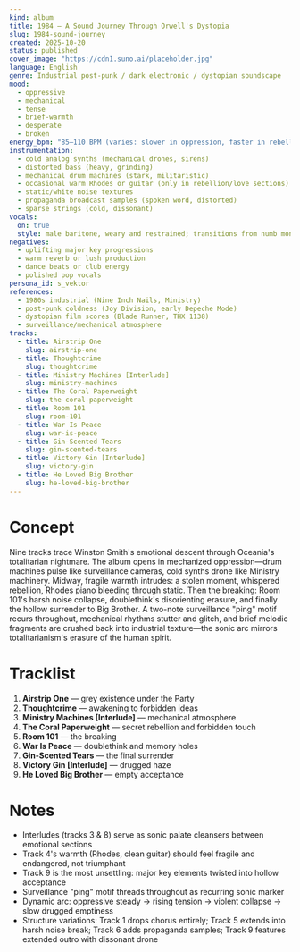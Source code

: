 ```yaml
---
kind: album
title: 1984 — A Sound Journey Through Orwell's Dystopia
slug: 1984-sound-journey
created: 2025-10-20
status: published
cover_image: "https://cdn1.suno.ai/placeholder.jpg"
language: English
genre: Industrial post-punk / dark electronic / dystopian soundscape
mood:
  - oppressive
  - mechanical
  - tense
  - brief-warmth
  - desperate
  - broken
energy_bpm: "85–110 BPM (varies: slower in oppression, faster in rebellion, crawling at surrender)"
instrumentation:
  - cold analog synths (mechanical drones, sirens)
  - distorted bass (heavy, grinding)
  - mechanical drum machines (stark, militaristic)
  - occasional warm Rhodes or guitar (only in rebellion/love sections)
  - static/white noise textures
  - propaganda broadcast samples (spoken word, distorted)
  - sparse strings (cold, dissonant)
vocals:
  on: true
  style: male baritone, weary and restrained; transitions from numb monotone → passionate whisper → broken hollow; occasional distorted 'Big Brother' backing vocals
negatives:
  - uplifting major key progressions
  - warm reverb or lush production
  - dance beats or club energy
  - polished pop vocals
persona_id: s_vektor
references:
  - 1980s industrial (Nine Inch Nails, Ministry)
  - post-punk coldness (Joy Division, early Depeche Mode)
  - dystopian film scores (Blade Runner, THX 1138)
  - surveillance/mechanical atmosphere
tracks:
  - title: Airstrip One
    slug: airstrip-one
  - title: Thoughtcrime
    slug: thoughtcrime
  - title: Ministry Machines [Interlude]
    slug: ministry-machines
  - title: The Coral Paperweight
    slug: the-coral-paperweight
  - title: Room 101
    slug: room-101
  - title: War Is Peace
    slug: war-is-peace
  - title: Gin-Scented Tears
    slug: gin-scented-tears
  - title: Victory Gin [Interlude]
    slug: victory-gin
  - title: He Loved Big Brother
    slug: he-loved-big-brother
---
```


# Concept

Nine tracks trace Winston Smith's emotional descent through Oceania's totalitarian nightmare. The album opens in mechanized oppression—drum machines pulse like surveillance cameras, cold synths drone like Ministry machinery. Midway, fragile warmth intrudes: a stolen moment, whispered rebellion, Rhodes piano bleeding through static. Then the breaking: Room 101's harsh noise collapse, doublethink's disorienting erasure, and finally the hollow surrender to Big Brother. A two-note surveillance "ping" motif recurs throughout, mechanical rhythms stutter and glitch, and brief melodic fragments are crushed back into industrial texture—the sonic arc mirrors totalitarianism's erasure of the human spirit.

# Tracklist

1. **Airstrip One** — grey existence under the Party
2. **Thoughtcrime** — awakening to forbidden ideas
3. **Ministry Machines [Interlude]** — mechanical atmosphere
4. **The Coral Paperweight** — secret rebellion and forbidden touch
5. **Room 101** — the breaking
6. **War Is Peace** — doublethink and memory holes
7. **Gin-Scented Tears** — the final surrender
8. **Victory Gin [Interlude]** — drugged haze
9. **He Loved Big Brother** — empty acceptance

# Notes

- Interludes (tracks 3 & 8) serve as sonic palate cleansers between emotional sections
- Track 4's warmth (Rhodes, clean guitar) should feel fragile and endangered, not triumphant
- Track 9 is the most unsettling: major key elements twisted into hollow acceptance
- Surveillance "ping" motif threads throughout as recurring sonic marker
- Dynamic arc: oppressive steady → rising tension → violent collapse → slow drugged emptiness
- Structure variations: Track 1 drops chorus entirely; Track 5 extends into harsh noise break; Track 6 adds propaganda samples; Track 9 features extended outro with dissonant drone
